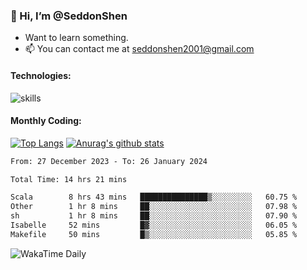 ### 👋 Hi, I’m @SeddonShen
- Want to learn something.
- 📫 You can contact me at seddonshen2001@gmail.com

#### Technologies:

![skills](https://skillicons.dev/icons?i=scala,js,html,css,bootstrap,jquery,c,cpp,cloudflare,django,docker,flask,git,github,githubactions,linux,latex,mysql,nodejs,ps,php,pr,py,raspberrypi,redis,unreal,v,vscode,vue,bash)

#### Monthly Coding:
[![Top Langs](https://github-readme-stats.vercel.app/api/top-langs?username=seddonshen&show_icons=true&locale=en&layout=compact&hide=html&langs_count=8)](https://github.com/SeddonShen/)
[![Anurag's github stats](https://github-readme-stats.vercel.app/api?username=SeddonShen&count_private=true&show_icons=true)](https://github.com/anuraghazra/github-readme-stats)
<!--START_SECTION:waka-->

```txt
From: 27 December 2023 - To: 26 January 2024

Total Time: 14 hrs 21 mins

Scala        8 hrs 43 mins   ███████████████▒░░░░░░░░░   60.75 %
Other        1 hr 8 mins     ██░░░░░░░░░░░░░░░░░░░░░░░   07.98 %
sh           1 hr 8 mins     ██░░░░░░░░░░░░░░░░░░░░░░░   07.90 %
Isabelle     52 mins         █▓░░░░░░░░░░░░░░░░░░░░░░░   06.05 %
Makefile     50 mins         █▒░░░░░░░░░░░░░░░░░░░░░░░   05.85 %
```

<!--END_SECTION:waka-->

![WakaTime Daily](https://wakatime.com/share/@seddon2001/61a7e342-5f12-4fea-bf92-1fac161e97d6.svg)
<!---
SeddonShen/SeddonShen is a ✨ special ✨ repository because its `README.md` (this file) appears on your GitHub profile.
You can click the Preview link to take a look at your changes.
--->
